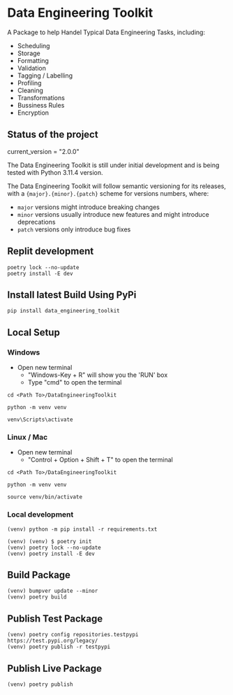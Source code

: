# Data Engineering Toolkit
A Package to help Handel Typical Data Engineering Tasks, including: 
* Scheduling
* Storage
* Formatting
* Validation
* Tagging / Labelling
* Profiling
* Cleaning
* Transformations
* Bussiness Rules
* Encryption


## Status of the project
current_version = "2.0.0"

The Data Engineering Toolkit is still under initial development and is being tested with Python 3.11.4 version.

The Data Engineering Toolkit will follow semantic versioning for its releases, with a `{major}.{minor}.{patch}` scheme for versions numbers, where:

* `major` versions might introduce breaking changes
* `minor` versions usually introduce new features and might introduce deprecations
* `patch` versions only introduce bug fixes


## Replit development
```shell
poetry lock --no-update
poetry install -E dev
```

## Install latest Build Using PyPi
```shell
pip install data_engineering_toolkit
```

## Local Setup

### Windows
* Open new terminal
    * "Windows-Key + R" will show you the 'RUN' box
    * Type "cmd" to open the terminal
```shell
cd <Path To>/DataEngineeringToolkit

python -m venv venv

venv\Scripts\activate

```
### Linux / Mac
* Open new terminal
    * "Control + Option + Shift + T" to open the terminal
```shell
cd <Path To>/DataEngineeringToolkit

python -m venv venv

source venv/bin/activate

```

### Local development
```shell
(venv) python -m pip install -r requirements.txt

(venv) (venv) $ poetry init
(venv) poetry lock --no-update
(venv) poetry install -E dev
```

## Build Package
```shell
(venv) bumpver update --minor
(venv) poetry build
```

## Publish Test Package
```shell
(venv) poetry config repositories.testpypi https://test.pypi.org/legacy/
(venv) poetry publish -r testpypi
```

## Publish Live Package
```shell
(venv) poetry publish
```
